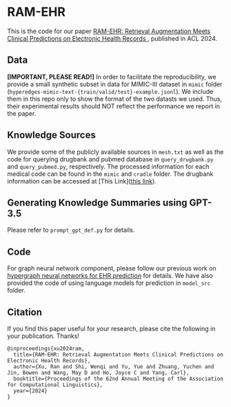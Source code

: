 # RAM-EHR

This is the code for our paper [RAM-EHR: Retrieval Augmentation Meets Clinical Predictions on Electronic Health Records
](https://arxiv.org/abs/2403.00815), published in ACL 2024.

## Data
**[IMPORTANT, PLEASE READ!]**
In order to facilitate the reproducibility, we provide a small synthetic subset in data for MIMIC-III dataset in `mimic` folder (`hyperedges-mimic-text-{train/valid/test}-example.jsonl`). We include them in this repo only to show the format of the two datasts we used. Thus, their experimental results should NOT reflect the performance we report in the paper.

## Knowledge Sources
We provide some of the publicly available sources in `mesh.txt` as well as the code for querying drugbank and pubmed database in `query_drugbank.py` and `query_pubmed.py`, respectively. The processed information for each medical code can be found in the `mimic` and `cradle` folder. The drugbank information can be accessed at [This Link]([this link](https://go.drugbank.com/releases/latest)). 

## Generating Knowledge Summaries using GPT-3.5
Please refer to `prompt_gpt_def.py` for details.

## Code
For graph neural network component, please follow our previous work on [hypergraph neural networks for EHR prediction](https://github.com/ritaranx/CACHE) for details. We have also provided the code of using language models for prediction in `model_src` folder.


## Citation
If you find this paper useful for your research, please cite the following in your publication. Thanks!


```
@inproceedings{xu2024ram,
  title={RAM-EHR: Retrieval Augmentation Meets Clinical Predictions on Electronic Health Records},
  author={Xu, Ran and Shi, Wenqi and Yu, Yue and Zhuang, Yuchen and Jin, Bowen and Wang, May D and Ho, Joyce C and Yang, Carl},
  booktitle={Proceedings of the 62nd Annual Meeting of the Association for Computational Linguistics},
  year={2024}
}
```
